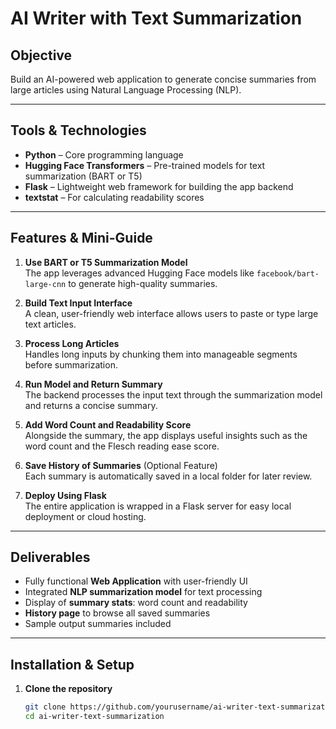 # AI Writer with Text Summarization

## Objective
Build an AI-powered web application to generate concise summaries from large articles using Natural Language Processing (NLP).

---

## Tools & Technologies
- **Python** – Core programming language
- **Hugging Face Transformers** – Pre-trained models for text summarization (BART or T5)
- **Flask** – Lightweight web framework for building the app backend
- **textstat** – For calculating readability scores

---

## Features & Mini-Guide

1. **Use BART or T5 Summarization Model**  
   The app leverages advanced Hugging Face models like `facebook/bart-large-cnn` to generate high-quality summaries.

2. **Build Text Input Interface**  
   A clean, user-friendly web interface allows users to paste or type large text articles.

3. **Process Long Articles**  
   Handles long inputs by chunking them into manageable segments before summarization.

4. **Run Model and Return Summary**  
   The backend processes the input text through the summarization model and returns a concise summary.

5. **Add Word Count and Readability Score**  
   Alongside the summary, the app displays useful insights such as the word count and the Flesch reading ease score.

6. **Save History of Summaries** (Optional Feature)  
   Each summary is automatically saved in a local folder for later review.

7. **Deploy Using Flask**  
   The entire application is wrapped in a Flask server for easy local deployment or cloud hosting.

---

## Deliverables

- Fully functional **Web Application** with user-friendly UI  
- Integrated **NLP summarization model** for text processing  
- Display of **summary stats**: word count and readability  
- **History page** to browse all saved summaries  
- Sample output summaries included

---

## Installation & Setup

1. **Clone the repository**

   ```bash
   git clone https://github.com/yourusername/ai-writer-text-summarization.git
   cd ai-writer-text-summarization
